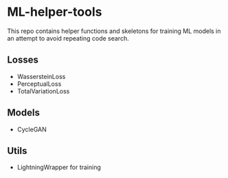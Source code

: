 # ML-helper-tools

This repo contains helper functions and skeletons for training ML models in an attempt to avoid repeating code search.

## Losses
 - WassersteinLoss
 - PerceptualLoss
 - TotalVariationLoss

## Models
 - CycleGAN

## Utils
 - LightningWrapper for training